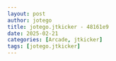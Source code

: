 ```yaml
---
layout: post
author: jotego
title: jotego.jtkicker - 48161e9
date: 2025-02-21
categories: [Arcade, jtkicker]
tags: [jotego.jtkicker]
---
```


